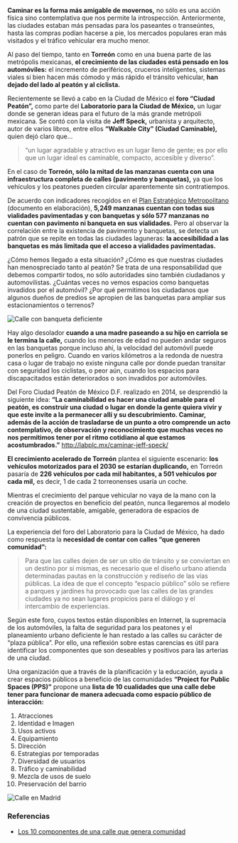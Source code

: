 
**Caminar es la forma más amigable de movernos,** no sólo es una acción física sino contemplativa que nos permite la introspección. Anteriormente, las ciudades estaban más pensadas para los paseantes o transeúntes, hasta las compras podían hacerse a pie, los mercados populares eran más visitados y el tráfico vehicular era mucho menor.

Al paso del tiempo, tanto en **Torreón** como en una buena parte de las metrópolis mexicanas, **el crecimiento de las ciudades está pensado en los automóviles:** el incremento de periféricos, cruceros inteligentes, sistemas viales si bien hacen más cómodo y más rápido el tránsito vehicular, **han dejado del lado al peatón y al ciclista.**

Recientemente se llevó a cabo en la Ciudad de México el **foro “Ciudad Peatón”,** como parte del **Laboratorio para la Ciudad de México,** un lugar donde se generan ideas para el futuro de la más grande metrópoli mexicana. Se contó con la visita de **Jeff Speck,** urbanista y arquitecto, autor de varios libros, entre ellos **“Walkable City” (Ciudad Caminable),** quien dejó claro que...

> “un lugar agradable y atractivo es un lugar lleno de gente; es por ello que un lugar ideal es caminable, compacto, accesible y diverso”.

En el caso de **Torreón, sólo la mitad de las manzanas cuenta con una infraestructura completa de calles (pavimento y banquetas),** ya que los vehículos y los peatones pueden circular aparentemente sin contratiempos.

De acuerdo con indicadores recogidos en el [Plan Estratégico Metropolitano](../plan-estrategico-metropolitano/introduccion.html) (documento en elaboración), **5,249 manzanas cuentan con todas sus vialidades pavimentadas y con banquetas y sólo 577 manzanas no cuentan con pavimento ni banqueta en sus vialidades.** Pero al observar la correlación entre la existencia de pavimento y banquetas, se detecta un patrón que se repite en todas las ciudades laguneras: **la accesibilidad a las banquetas es más limitada que el acceso a vialidades pavimentadas.**

¿Cómo hemos llegado a esta situación? ¿Cómo es que nuestras ciudades han menospreciado tanto al peatón? Se trata de una responsabilidad que debemos compartir todos, no sólo autoridades sino también ciudadanos y automovilistas. ¿Cuántas veces no vemos espacios como banquetas invadidos por el automóvil? ¿Por qué permitimos los ciudadanos que algunos dueños de predios se apropien de las banquetas para ampliar sus estacionamientos o terrenos?

<img class="img-responsive" src="la-utopia-de-una-ciudad-caminable/calle-con-banqueta-deficiente.jpg" alt="Calle con banqueta deficiente">

Hay algo desolador **cuando a una madre paseando a su hijo en carriola se le termina la calle,** cuando los menores de edad no pueden andar seguros en las banquetas porque incluso ahí, la velocidad del automóvil puede ponerlos en peligro. Cuando en varios kilómetros a la redonda de nuestra casa o lugar de trabajo no existe ninguna calle por donde puedan transitar con seguridad los ciclistas, o peor aún, cuando los espacios para discapacitados están deteriorados o son invadidos por automóviles.

Del Foro Ciudad Peatón de México D.F. realizado en 2014, se desprendió la siguiente idea: **“La caminabilidad es hacer una ciudad amable para el peatón, es construir una ciudad o lugar en donde la gente quiera vivir y que este invite a la permanecer allí y su descubrimiento. Caminar, además de la acción de trasladarse de un punto a otro comprende un acto contemplativo, de observación y reconocimiento que muchas veces no nos permitimos tener por el ritmo cotidiano al que estamos acostumbrados.”** <http://labplc.mx/caminar-jeff-speck/>

**El crecimiento acelerado de Torreón** plantea el siguiente escenario: **los vehículos motorizados para el 2030 se estarían duplicando,** en Torreón pasaría de **226 vehículos por cada mil habitantes, a 501 vehículos por cada mil,** es decir, 1 de cada 2 torreonenses usaría un coche.

Mientras el crecimiento del parque vehicular no vaya de la mano con la creación de proyectos en beneficio del peatón, nunca llegaremos al modelo de una ciudad sustentable, amigable, generadora de espacios de convivencia públicos.

La experiencia del foro del Laboratorio para la Ciudad de México, ha dado como respuesta la **necesidad de contar con calles “que generen comunidad”:**

> Para que las calles dejen de ser un sitio de tránsito y se conviertan en un destino por sí mismas, es necesario que el diseño urbano atienda determinadas pautas en la construcción y rediseño de las vías públicas. La idea de que el concepto “espacio público” sólo se refiere a parques y jardines ha provocado que las calles de las grandes ciudades ya no sean lugares propicios para el diálogo y el intercambio de experiencias.

Según este foro, cuyos textos están disponibles en Internet, la supremacía de los automóviles, la falta de seguridad para los peatones y el planeamiento urbano deficiente le han restado a las calles su carácter de “plaza pública”. Por ello, una reflexión sobre estas carencias es útil para identificar los componentes que son deseables y positivos para las arterias de una ciudad.

Una organización que a través de la planificación y la educación, ayuda a crear espacios públicos a beneficio de las comunidades **“Project for Public Spaces (PPS)”** propone una **lista de 10 cualidades que una calle debe tener para funcionar de manera adecuada como espacio público de interacción:**

1. Atracciones
2. Identidad e Imagen
3. Usos activos
4. Equipamiento
5. Dirección
6. Estrategias por temporadas
7. Diversidad de usuarios
8. Tráfico y caminabilidad
9. Mezcla de usos de suelo
10. Preservación del barrio

<img class="img-responsive" src="la-utopia-de-una-ciudad-caminable/calle-en-madrid.jpg" alt="Calle en Madrid">

### Referencias

* [Los 10 componentes de una calle que genera comunidad](http://labplc.mx/los-10-componentes-de-una-calle-que-genera-comunidad/)
